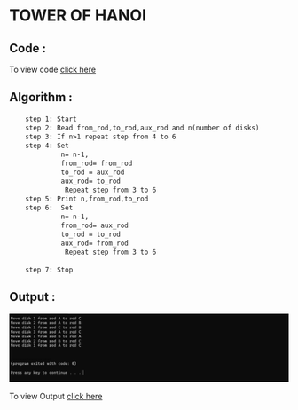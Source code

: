 # TOWER OF HANOI

## Code :

To view code [click here](./1_tower_of_hanoi.cpp)

## Algorithm :

<!--```Algorithm
    step 1: Start 
    step 2: Read from_rod,to_rod,aux_rod and n(number of disks)
    step 3: Call tower() 
    step 4: Stop
```

```
    tower(n,from_rod,to_rod,aux_rod)

        step 1: If n>1 repeat step from 2 to 4
        step 2: Call tower() method parameters are n-1,from_rod,
                aux_rod and to_rod respectively
        step 3: Print n, from_rod, to_rod
        step 4: Call tower() and also 
                    set n =n-1,
                    from_rod =aux_rod,
                    to_rod =to_rod and
                    aux_rod =from_rod as parameter
                    
```
##or
---->

```Algorithm
    step 1: Start 
    step 2: Read from_rod,to_rod,aux_rod and n(number of disks)
    step 3: If n>1 repeat step from 4 to 6
    step 4: Set
             n= n-1,
             from_rod= from_rod
             to_rod = aux_rod
             aux_rod= to_rod
              Repeat step from 3 to 6
    step 5: Print n,from_rod,to_rod
    step 6:  Set
             n= n-1,
             from_rod= aux_rod
             to_rod = to_rod
             aux_rod= from_rod
              Repeat step from 3 to 6

    step 7: Stop
```

## Output :

![image](output_tower_of_hanoi.png)

To view Output [click here](./output_tower_of_hanoi.png)